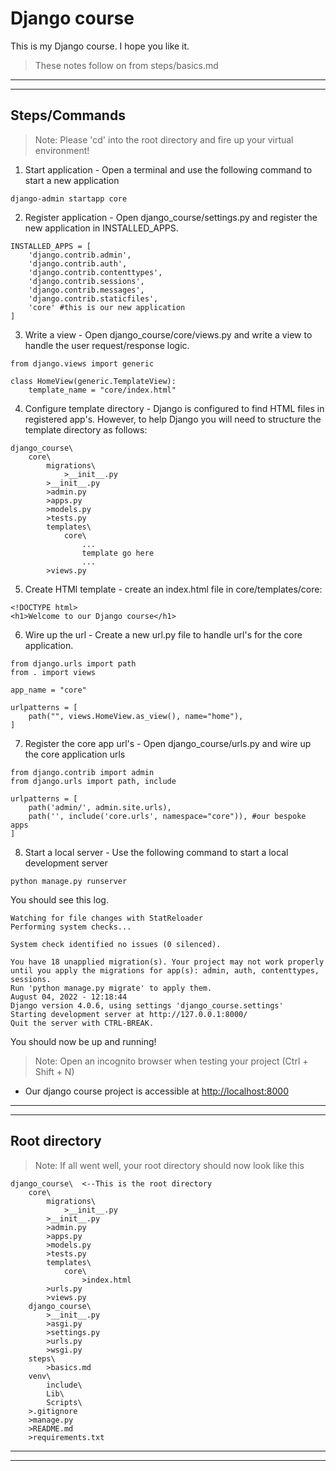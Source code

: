 # Django course
This is my Django course. I hope you like it.

> These notes follow on from steps/basics.md
***
***


## Steps/Commands
>Note: Please 'cd' into the root directory and fire up your virtual environment!

1) Start application - Open a terminal and use the following command to start a new application
```
django-admin startapp core
```

2) Register application - Open django_course/settings.py and register the new application in INSTALLED_APPS.

```
INSTALLED_APPS = [
    'django.contrib.admin',
    'django.contrib.auth',
    'django.contrib.contenttypes',
    'django.contrib.sessions',
    'django.contrib.messages',
    'django.contrib.staticfiles',
    'core' #this is our new application
]
```

3) Write a view - Open django_course/core/views.py and write a view to handle the user request/response logic.

```
from django.views import generic

class HomeView(generic.TemplateView):
	template_name = "core/index.html"
```

4) Configure template directory - Django is configured to find HTML files in registered app's. However, to help Django you will need to structure the template directory as follows:

```
django_course\ 
    core\
        migrations\
            >__init__.py
        >__init__.py
        >admin.py
        >apps.py
        >models.py
        >tests.py
        templates\
            core\
                ...
                template go here
                ...
        >views.py
```

5) Create HTMl template - create an index.html file in core/templates/core:

```
<!DOCTYPE html>
<h1>Welcome to our Django course</h1>
```

6) Wire up the url - Create a new url.py file to handle url's for the core application.

```
from django.urls import path
from . import views

app_name = "core"

urlpatterns = [
	path("", views.HomeView.as_view(), name="home"),
]
```

7) Register the core app url's - Open django_course/urls.py and wire up the core application urls

```
from django.contrib import admin
from django.urls import path, include

urlpatterns = [
    path('admin/', admin.site.urls),
    path('', include('core.urls', namespace="core")), #our bespoke apps
]

```

8) Start a local server - Use the following command to start a local development server

```
python manage.py runserver
```
You should see this log.
```
Watching for file changes with StatReloader
Performing system checks...

System check identified no issues (0 silenced).

You have 18 unapplied migration(s). Your project may not work properly until you apply the migrations for app(s): admin, auth, contenttypes, sessions.
Run 'python manage.py migrate' to apply them.
August 04, 2022 - 12:18:44
Django version 4.0.6, using settings 'django_course.settings'
Starting development server at http://127.0.0.1:8000/
Quit the server with CTRL-BREAK.
```

You should now be up and running!
>Note: Open an incognito browser when testing your project (Ctrl + Shift + N)

* Our django course project is accessible at [http://localhost:8000](http://localhost:8000)

***
***

## Root directory
>Note: If all went well, your root directory should now look like this
```
django_course\  <--This is the root directory
    core\
        migrations\
            >__init__.py
        >__init__.py
        >admin.py
        >apps.py
        >models.py
        >tests.py
        templates\
            core\
                >index.html
        >urls.py
        >views.py
    django_course\
        >__init__.py
        >asgi.py
        >settings.py
        >urls.py
        >wsgi.py
    steps\
        >basics.md
    venv\
        include\
        Lib\
        Scripts\
    >.gitignore
    >manage.py
    >README.md
    >requirements.txt
```

***
***